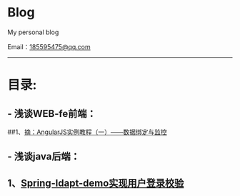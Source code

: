 # Blog

My personal blog

Email：185595475@qq.com

***

# 目录:

## - 浅谈WEB-fe前端：

##1、[摘：AngularJS实例教程（一）——数据绑定与监控](https://github.com/xufei/blog/issues/14)

## - 浅谈java后端：

## 1、[Spring-ldapt-demo实现用户登录校验](https://github.com/185595475/spring-ldap-checkLogin/tree/master/)

